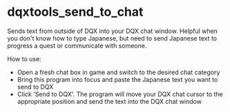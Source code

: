 # dqxtools_send_to_chat

Sends text from outside of DQX into your DQX chat window. Helpful when you don't know how to type Japanese, but need to send Japanese text to progress a quest or communicate with someone.

How to use:
- Open a fresh chat box in game and switch to the desired chat category
- Bring this program into focus and paste the Japanese text you want to send to DQX
- Click 'Send to DQX'. The program will move your DQX chat cursor to the appropriate position and send the text into the DQX chat window
